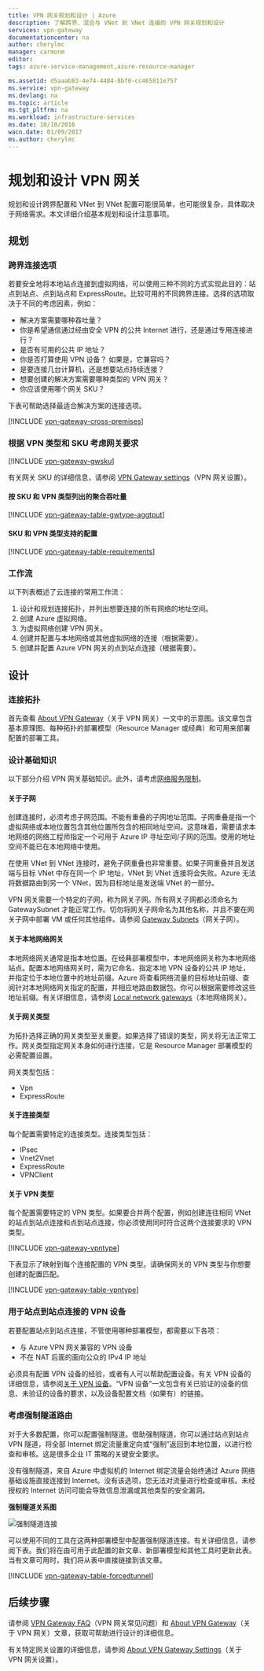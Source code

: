 ```yaml
---
title: VPN 网关规划和设计 | Azure
description: 了解跨界、混合与 VNet 到 VNet 连接的 VPN 网关规划和设计
services: vpn-gateway
documentationcenter: na
author: cherylmc
manager: carmonm
editor: 
tags: azure-service-management,azure-resource-manager

ms.assetid: d5aaab83-4e74-4484-8bf0-cc465811e757
ms.service: vpn-gateway
ms.devlang: na
ms.topic: article
ms.tgt_pltfrm: na
ms.workload: infrastructure-services
ms.date: 10/18/2016
wacn.date: 01/09/2017
ms.author: cherylmc
---
```


# 规划和设计 VPN 网关
规划和设计跨界配置和 VNet 到 VNet 配置可能很简单，也可能很复杂，具体取决于网络需求。本文详细介绍基本规划和设计注意事项。

## 规划
### <a name="compare"></a>跨界连接选项
若要安全地将本地站点连接到虚拟网络，可以使用三种不同的方式实现此目的：站点到站点、点到站点和 ExpressRoute。比较可用的不同跨界连接。选择的选项取决于不同的考虑因素，例如：

* 解决方案需要哪种吞吐量？
* 你是希望通信通过经由安全 VPN 的公共 Internet 进行，还是通过专用连接进行？
* 是否有可用的公共 IP 地址？
* 你是否打算使用 VPN 设备？ 如果是，它兼容吗？
* 是要连接几台计算机，还是想要站点持续连接？
* 想要创建的解决方案需要哪种类型的 VPN 网关？
* 你应该使用哪个网关 SKU？

下表可帮助选择最适合解决方案的连接选项。

[!INCLUDE [vpn-gateway-cross-premises](../../includes/vpn-gateway-cross-premises-include.md)]

### <a name="gwrequire"></a>根据 VPN 类型和 SKU 考虑网关要求
[!INCLUDE [vpn-gateway-gwsku](../../includes/vpn-gateway-gwsku-include.md)]

有关网关 SKU 的详细信息，请参阅 [VPN Gateway settings](./vpn-gateway-about-vpn-gateway-settings.md#gwsku)（VPN 网关设置）。

#### 按 SKU 和 VPN 类型列出的聚合吞吐量
[!INCLUDE [vpn-gateway-table-gwtype-aggtput](../../includes/vpn-gateway-table-gwtype-aggtput-include.md)]

#### SKU 和 VPN 类型支持的配置
[!INCLUDE [vpn-gateway-table-requirements](../../includes/vpn-gateway-table-requirements-include.md)]

### <a name="wf"></a>工作流
以下列表概述了云连接的常用工作流：

1. 设计和规划连接拓扑，并列出想要连接的所有网络的地址空间。
2. 创建 Azure 虚拟网络。
3. 为虚拟网络创建 VPN 网关。
4. 创建并配置与本地网络或其他虚拟网络的连接（根据需要）。
5. 创建并配置 Azure VPN 网关的点到站点连接（根据需要）。

## 设计
### <a name="topologies"></a>连接拓扑
首先查看 [About VPN Gateway](./vpn-gateway-about-vpngateways.md)（关于 VPN 网关）一文中的示意图。该文章包含基本原理图、每种拓扑的部署模型（Resource Manager 或经典）和可用来部署配置的部署工具。

### <a name="designbasics"></a>设计基础知识
以下部分介绍 VPN 网关基础知识。此外，请考虑[网络服务限制](../azure-subscription-service-limits.md#networking-limits)。

#### <a name="subnets"></a>关于子网
创建连接时，必须考虑子网范围。不能有重叠的子网地址范围。子网重叠是指一个虚拟网络或本地位置包含其他位置所包含的相同地址空间。这意味着，需要请求本地网络的网络工程师指定一个可用于 Azure IP 寻址空间/子网的范围。使用的地址空间不能已在本地网络中使用。

在使用 VNet 到 VNet 连接时，避免子网重叠也非常重要。如果子网重叠并且发送端与目标 VNet 中存在同一个 IP 地址，VNet 到 VNet 连接将会失败。Azure 无法将数据路由到另一个 VNet，因为目标地址是发送端 VNet 的一部分。

VPN 网关需要一个特定的子网，称为网关子网。所有网关子网都必须命名为 GatewaySubnet 才能正常工作。切勿将网关子网命名为其他名称，并且不要在网关子网中部署 VM 或任何其他组件。请参阅 [Gateway Subnets](./vpn-gateway-about-vpn-gateway-settings.md#gwsub)（网关子网）。

#### <a name="local"></a>关于本地网络网关
本地网络网关通常是指本地位置。在经典部署模型中，本地网络网关称为本地网络站点。配置本地网络网关时，需为它命名、指定本地 VPN 设备的公共 IP 地址，并指定位于本地位置中的地址前缀。Azure 将查看网络流量的目标地址前缀、查阅针对本地网络网关指定的配置，并相应地路由数据包。你可以根据需要修改这些地址前缀。有关详细信息，请参阅 [Local network gateways](./vpn-gateway-about-vpn-gateway-settings.md#lng)（本地网络网关）。

#### <a name="gwtype"></a>关于网关类型
为拓扑选择正确的网关类型至关重要。如果选择了错误的类型，网关将无法正常工作。网关类型指定网关本身如何进行连接，它是 Resource Manager 部署模型的必需配置设置。

网关类型包括：

* Vpn
* ExpressRoute

#### <a name="connectiontype"></a>关于连接类型
每个配置需要特定的连接类型。连接类型包括：

* IPsec
* Vnet2Vnet
* ExpressRoute
* VPNClient

#### <a name="vpntype"></a>关于 VPN 类型
每个配置需要特定的 VPN 类型。如果要合并两个配置，例如创建连往相同 VNet 的站点到站点连接和点到站点连接，你必须使用同时符合这两个连接要求的 VPN 类型。

[!INCLUDE [vpn-gateway-vpntype](../../includes/vpn-gateway-vpntype-include.md)]

下表显示了映射到每个连接配置的 VPN 类型。请确保网关的 VPN 类型与你想要创建的配置匹配。

[!INCLUDE [vpn-gateway-table-vpntype](../../includes/vpn-gateway-table-vpntype-include.md)]

### <a name="devices"></a>用于站点到站点连接的 VPN 设备
若要配置站点到站点连接，不管使用哪种部署模型，都需要以下各项：

* 与 Azure VPN 网关兼容的 VPN 设备
* 不在 NAT 后面的面向公众的 IPv4 IP 地址

必须具有配置 VPN 设备的经验，或者有人可以帮助配置设备。有关 VPN 设备的详细信息，请参阅[关于 VPN 设备](./vpn-gateway-about-vpn-devices.md)。“VPN 设备”一文包含有关已验证的设备的信息、未验证的设备的要求，以及设备配置文档（如果有）的链接。

### <a name="forcedtunnel"></a>考虑强制隧道路由
对于大多数配置，你可以配置强制隧道。借助强制隧道，你可以通过站点到站点 VPN 隧道，将全部 Internet 绑定流量重定向或“强制”返回到本地位置，以进行检查和审核。这是很多企业 IT 策略的关键安全要求。

没有强制隧道，来自 Azure 中虚拟机的 Internet 绑定流量会始终通过 Azure 网络基础设施直接连接到 Internet。没有该选项，您无法对流量进行检查或审核。未经授权的 Internet 访问可能会导致信息泄漏或其他类型的安全漏洞。

**强制隧道关系图**

![强制隧道连接](./media/vpn-gateway-plan-design/forced-tunnel.png "强制隧道")  

可以使用不同的工具在这两种部署模型中配置强制隧道连接。有关详细信息，请参阅下表。我们将在由可用于此配置的新文章、新部署模型和其他工具时更新此表。当有文章可用时，我们将从表中直接链接到该文章。

[!INCLUDE [vpn-gateway-table-forcedtunnel](../../includes/vpn-gateway-table-forcedtunnel-include.md)]

## 后续步骤
请参阅 [VPN Gateway FAQ](./vpn-gateway-vpn-faq.md)（VPN 网关常见问题）和 [About VPN Gateway](./vpn-gateway-about-vpngateways.md)（关于 VPN 网关）文章，获取可帮助进行设计的详细信息。

有关特定网关设置的详细信息，请参阅 [About VPN Gateway Settings](./vpn-gateway-about-vpn-gateway-settings.md)（关于 VPN 网关设置）。

<!---HONumber=Mooncake_Quality_Review_0104_2017-->